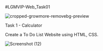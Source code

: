 #LGMVIP-Web_Task01

![cropped-growmore-removebg-preview](https://user-images.githubusercontent.com/90950477/205456278-835dd814-5942-474c-8946-86c44a19994c.png)

Task 1 - Calculator

Create a To Do List Website using HTML, CSS.

![Screenshot (12)](https://user-images.githubusercontent.com/90950477/205365155-4303f11d-d594-45cc-9cf0-3e1debe89406.png)
